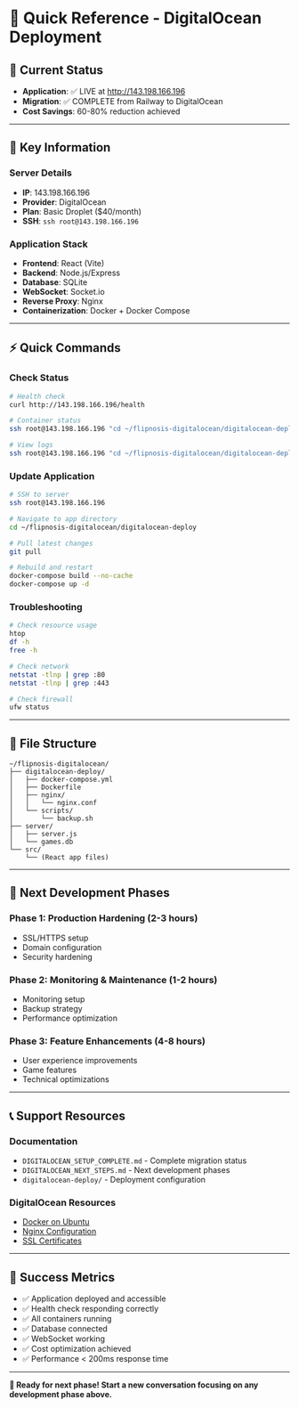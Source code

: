 # 🚀 Quick Reference - DigitalOcean Deployment

## 📍 **Current Status**
- **Application**: ✅ LIVE at http://143.198.166.196
- **Migration**: ✅ COMPLETE from Railway to DigitalOcean
- **Cost Savings**: 60-80% reduction achieved

---

## 🔑 **Key Information**

### **Server Details**
- **IP**: 143.198.166.196
- **Provider**: DigitalOcean
- **Plan**: Basic Droplet ($40/month)
- **SSH**: `ssh root@143.198.166.196`

### **Application Stack**
- **Frontend**: React (Vite)
- **Backend**: Node.js/Express
- **Database**: SQLite
- **WebSocket**: Socket.io
- **Reverse Proxy**: Nginx
- **Containerization**: Docker + Docker Compose

---

## ⚡ **Quick Commands**

### **Check Status**
```bash
# Health check
curl http://143.198.166.196/health

# Container status
ssh root@143.198.166.196 "cd ~/flipnosis-digitalocean/digitalocean-deploy && docker-compose ps"

# View logs
ssh root@143.198.166.196 "cd ~/flipnosis-digitalocean/digitalocean-deploy && docker-compose logs -f"
```

### **Update Application**
```bash
# SSH to server
ssh root@143.198.166.196

# Navigate to app directory
cd ~/flipnosis-digitalocean/digitalocean-deploy

# Pull latest changes
git pull

# Rebuild and restart
docker-compose build --no-cache
docker-compose up -d
```

### **Troubleshooting**
```bash
# Check resource usage
htop
df -h
free -h

# Check network
netstat -tlnp | grep :80
netstat -tlnp | grep :443

# Check firewall
ufw status
```

---

## 📁 **File Structure**
```
~/flipnosis-digitalocean/
├── digitalocean-deploy/
│   ├── docker-compose.yml
│   ├── Dockerfile
│   ├── nginx/
│   │   └── nginx.conf
│   └── scripts/
│       └── backup.sh
├── server/
│   ├── server.js
│   └── games.db
└── src/
    └── (React app files)
```

---

## 🎯 **Next Development Phases**

### **Phase 1: Production Hardening** (2-3 hours)
- SSL/HTTPS setup
- Domain configuration
- Security hardening

### **Phase 2: Monitoring & Maintenance** (1-2 hours)
- Monitoring setup
- Backup strategy
- Performance optimization

### **Phase 3: Feature Enhancements** (4-8 hours)
- User experience improvements
- Game features
- Technical optimizations

---

## 📞 **Support Resources**

### **Documentation**
- `DIGITALOCEAN_SETUP_COMPLETE.md` - Complete migration status
- `DIGITALOCEAN_NEXT_STEPS.md` - Next development phases
- `digitalocean-deploy/` - Deployment configuration

### **DigitalOcean Resources**
- [Docker on Ubuntu](https://docs.digitalocean.com/tutorials/how-to-install-and-use-docker-on-ubuntu-22-04/)
- [Nginx Configuration](https://docs.digitalocean.com/tutorials/how-to-install-nginx-on-ubuntu-22-04/)
- [SSL Certificates](https://docs.digitalocean.com/tutorials/how-to-secure-nginx-with-let-s-encrypt-on-ubuntu-22-04/)

---

## 🎉 **Success Metrics**
- ✅ Application deployed and accessible
- ✅ Health check responding correctly
- ✅ All containers running
- ✅ Database connected
- ✅ WebSocket working
- ✅ Cost optimization achieved
- ✅ Performance < 200ms response time

---

**🚀 Ready for next phase! Start a new conversation focusing on any development phase above.**
